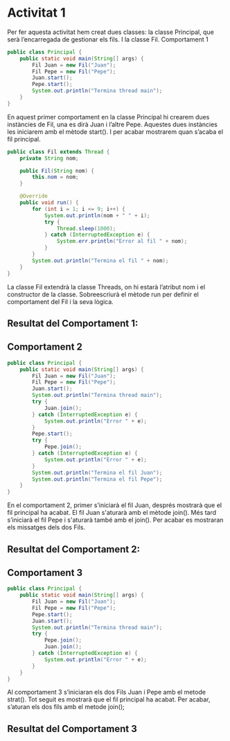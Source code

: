 # Activitat 1
Per fer aquesta activitat hem creat dues classes: la classe Principal, que serà l’encarregada de gestionar els fils. I la classe Fil.
Comportament 1
```java
public class Principal {
    public static void main(String[] args) {
        Fil Juan = new Fil("Juan");
        Fil Pepe = new Fil("Pepe");
        Juan.start();
        Pepe.start();
        System.out.println("Termina thread main");
    }
}
```
En aquest primer comportament en la classe Principal hi crearem dues instàncies de Fil, una es dirà Juan i l’altre Pepe. 
Aquestes dues instàncies les iniciarem amb el mètode start(). I per acabar mostrarem quan s’acaba el fil principal. 
```java
public class Fil extends Thread {
    private String nom;

    public Fil(String nom) {
        this.nom = nom;
    }

    @Override
    public void run() {
        for (int i = 1; i <= 9; i++) {
            System.out.println(nom + " " + i);
            try {
                Thread.sleep(1000);
            } catch (InterruptedException e) {
                System.err.println("Error al fil " + nom);
            }
        }
        System.out.println("Termina el fil " + nom);
    }
}
```
La classe Fil extendrà la classe Threads, on hi estarà l’atribut nom i el constructor de la classe.  Sobreescriurà el mètode run per definir el comportament del Fil i la seva lògica.
## Resultat del Comportament 1:


## Comportament 2
```java
public class Principal {
    public static void main(String[] args) {
        Fil Juan = new Fil("Juan");
        Fil Pepe = new Fil("Pepe");
        Juan.start();
        System.out.println("Termina thread main");
        try {
            Juan.join();
        } catch (InterruptedException e) {
            System.out.println("Error " + e);
        }
        Pepe.start();
        try {
            Pepe.join();
        } catch (InterruptedException e) {
            System.out.println("Error " + e);
        }
        System.out.println("Termina el fil Juan");
        System.out.println("Termina el fil Pepe");
    }
}
```

En el comportament 2, primer s’iniciarà el fil Juan, després mostrarà que el fil principal ha acabat. El fil Juan s'aturarà amb el mètode join(). 
Més tard s’iniciarà el fil Pepe i s'aturarà també amb el join().
Per acabar es mostraran els missatges dels dos Fils.
## Resultat del Comportament 2:
## Comportament 3
```java
public class Principal {
    public static void main(String[] args) {
        Fil Juan = new Fil("Juan");
        Fil Pepe = new Fil("Pepe");
        Pepe.start();
        Juan.start();
        System.out.println("Termina thread main");
        try {
            Pepe.join();
            Juan.join();
        } catch (InterruptedException e) {
            System.out.println("Error " + e);
        }
    }
}
```
Al comportament 3 s’iniciaran els dos Fils Juan i Pepe amb el metode strat(). Tot seguit es mostrarà que el fil principal ha acabat. Per acabar, s’aturan els dos fils amb el metode join();
## Resultat del Comportament 3

